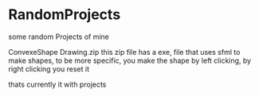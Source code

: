 # RandomProjects
some random Projects of mine

ConvexeShape Drawing.zip
this zip file has a exe, file that uses sfml to make shapes, to be more specific, you make the shape by left clicking, by right clicking you reset it

thats currently it with projects
